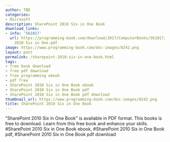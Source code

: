 ```yaml
---
author: TBD
categories:
- Microsoft
description: SharePoint 2010 Six in One Book
download_links:
- info: '561017'
  url: https://programming-book.com/download/2017/ComputerBooks/561017/SharePoint
    2010 Six in One.pdf
image: https://www.programming-book.com/doc-images/8242.png
layout: post
permalink: /sharepoint-2010-six-in-one-book.html
tags:
- free book download
- free pdf download
- free programming ebook
- pdf free
- SharePoint 2010 Six in One Book ebook
- SharePoint 2010 Six in One Book pdf
- SharePoint 2010 Six in One Book pdf download
thumbnail_url: https://www.programming-book.com/doc-images/8242.png
title: SharePoint 2010 Six in One Book
---
```


 
<div class="item-desc text-justify">
  "SharePoint 2010 Six in One Book" is available in PDF format. This books is free to download. Learn from this free book and enhance your skills.
  <br>
  #SharePoint 2010 Six in One Book ebook, #SharePoint 2010 Six in One Book pdf, #SharePoint 2010 Six in One Book pdf download
</div>